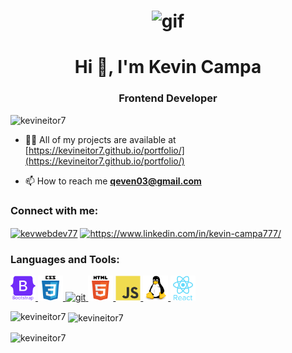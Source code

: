 <h1 align="center"><img src="https://i.giphy.com/media/5Zesu5VPNGJlm/giphy.webp" alt="gif"/></h1>
<h1 align="center">Hi 👋, I'm Kevin Campa</h1>
<h3 align="center">Frontend Developer</h3>

<p align="left"> <img src="https://komarev.com/ghpvc/?username=kevineitor7&label=Profile%20views&color=0e75b6&style=flat" alt="kevineitor7" /> </p>

- 👨‍💻 All of my projects are available at [https://kevineitor7.github.io/portfolio/](https://kevineitor7.github.io/portfolio/)

- 📫 How to reach me **qeven03@gmail.com**

<h3 align="left">Connect with me:</h3>
<p align="left">
<a href="https://twitter.com/kevwebdev77" target="blank"><img align="center" src="https://raw.githubusercontent.com/rahuldkjain/github-profile-readme-generator/master/src/images/icons/Social/twitter.svg" alt="kevwebdev77" height="30" width="40" /></a>
<a href="https://linkedin.com/in/https://www.linkedin.com/in/kevin-campa777/" target="blank"><img align="center" src="https://raw.githubusercontent.com/rahuldkjain/github-profile-readme-generator/master/src/images/icons/Social/linked-in-alt.svg" alt="https://www.linkedin.com/in/kevin-campa777/" height="30" width="40" /></a>
</p>

<h3 align="left">Languages and Tools:</h3>
<p align="left"> <a href="https://getbootstrap.com" target="_blank" rel="noreferrer"> <img src="https://raw.githubusercontent.com/devicons/devicon/master/icons/bootstrap/bootstrap-plain-wordmark.svg" alt="bootstrap" width="40" height="40"/> </a> <a href="https://www.w3schools.com/css/" target="_blank" rel="noreferrer"> <img src="https://raw.githubusercontent.com/devicons/devicon/master/icons/css3/css3-original-wordmark.svg" alt="css3" width="40" height="40"/> </a> <a href="https://git-scm.com/" target="_blank" rel="noreferrer"> <img src="https://www.vectorlogo.zone/logos/git-scm/git-scm-icon.svg" alt="git" width="40" height="40"/> </a> <a href="https://www.w3.org/html/" target="_blank" rel="noreferrer"> <img src="https://raw.githubusercontent.com/devicons/devicon/master/icons/html5/html5-original-wordmark.svg" alt="html5" width="40" height="40"/> </a> <a href="https://developer.mozilla.org/en-US/docs/Web/JavaScript" target="_blank" rel="noreferrer"> <img src="https://raw.githubusercontent.com/devicons/devicon/master/icons/javascript/javascript-original.svg" alt="javascript" width="40" height="40"/> </a> <a href="https://www.linux.org/" target="_blank" rel="noreferrer"> <img src="https://raw.githubusercontent.com/devicons/devicon/master/icons/linux/linux-original.svg" alt="linux" width="40" height="40"/> </a> <a href="https://reactjs.org/" target="_blank" rel="noreferrer"> <img src="https://raw.githubusercontent.com/devicons/devicon/master/icons/react/react-original-wordmark.svg" alt="react" width="40" height="40"/> </a> </p>

<p><img align="left" src="https://github-readme-stats.vercel.app/api/top-langs?username=kevineitor7&show_icons=true&locale=en&layout=compact" alt="kevineitor7" /></p>

<p>&nbsp;<img align="center" src="https://github-readme-stats.vercel.app/api?username=kevineitor7&show_icons=true&locale=en" alt="kevineitor7" /></p>

<p><img align="center" src="https://github-readme-streak-stats.herokuapp.com/?user=kevineitor7&" alt="kevineitor7" /></p>

